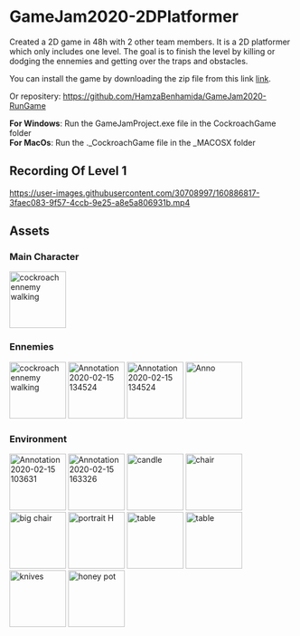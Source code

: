 # GameJam2020-2DPlatformer
Created a 2D game in 48h with 2 other team members. It is a 2D platformer which only includes one level. The goal is to finish the level by killing or dodging the ennemies and getting over the traps and obstacles.

You can install the game by downloading the zip file from this link <a href="https://github.com/HamzaBenhamida/GameJam2020-RunGame/archive/refs/heads/master.zip" download>link</a>.

Or repositery: https://github.com/HamzaBenhamida/GameJam2020-RunGame
  
**For Windows**: Run the GameJamProject.exe file in the CockroachGame folder  
**For MacOs**: Run the ._CockroachGame file in the _MACOSX folder  

## Recording Of Level 1 
https://user-images.githubusercontent.com/30708997/160886817-3faec083-9f57-4ccb-9e25-a8e5a806931b.mp4

## Assets

### Main Character

<img width="100" alt="cockroach ennemy walking" src="https://user-images.githubusercontent.com/30708997/160887960-71aaf88a-1444-4114-95f5-d555698beeeb.png">

### Ennemies

<p float="left">
<img width="100" alt="cockroach ennemy walking" src="https://user-images.githubusercontent.com/30708997/160887364-5a6dce2e-8627-4f4a-a515-5aca2c77b006.png">
<img width="100" alt="Annotation 2020-02-15 134524" src="https://user-images.githubusercontent.com/30708997/160887415-0db91d8e-46f5-4b7a-a959-06d2993d3089.png">
<img width="100" alt="Annotation 2020-02-15 134524" src="https://user-images.githubusercontent.com/30708997/160887445-14baf254-47df-4715-886b-09b8ced44224.jpg">
<img width="100" alt="Anno" src="https://user-images.githubusercontent.com/30708997/160887634-f034693c-04d7-4cf1-be3d-855c50e47a1e.png">
</p>

### Environment

<p float="left">
<img width="100" alt="Annotation 2020-02-15 103631" src="https://user-images.githubusercontent.com/30708997/160887669-43dd8b45-fda5-4fa8-b59d-6e14e3125508.png">
<img width="100" alt="Annotation 2020-02-15 163326" src="https://user-images.githubusercontent.com/30708997/160887701-b0c42bc1-e07e-42f8-88a0-97bb9001dce1.png">
<img width="100" alt="candle" src="https://user-images.githubusercontent.com/30708997/160887790-70c90a58-9e7b-4c07-9123-c6b9e5cba43a.png">
<img width="100" alt="chair" src="https://user-images.githubusercontent.com/30708997/160887815-d866d22b-3ee6-4dc6-b861-428eaf92f2aa.png">
<img width="100" alt="big chair" src="https://user-images.githubusercontent.com/30708997/160887828-fba0e47c-bd10-4878-bd89-33aef881c035.png">
<img width="100" alt="portrait H" src="https://user-images.githubusercontent.com/30708997/160888447-2997abe4-5cb2-4c5f-8072-e40f2e489439.png">
<img width="100" alt="table" src="https://user-images.githubusercontent.com/30708997/160888473-f94ccd90-95df-41d7-bb1b-9649cfa78b0f.jpg">
<img width="100" alt="table" src="https://user-images.githubusercontent.com/30708997/160888463-b1dcd9f6-8801-4f83-a7d4-55330ba19afc.png">
<img width="100" alt="knives" src="https://user-images.githubusercontent.com/30708997/160888622-a912cb46-ec87-4eb2-83d7-435a2ab03d99.png">
<img width="100" alt="honey pot" src="https://user-images.githubusercontent.com/30708997/160888630-9f1b942d-d7a7-4996-8a0a-dd91b821dc96.png">
</p>
